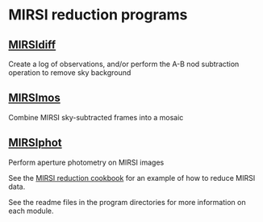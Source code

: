 # MIRSI reduction programs

## [MIRSIdiff](./MIRSIdiff)
Create a log of observations, and/or perform the A-B nod subtraction operation to remove sky background

## [MIRSImos](./MIRSImos)
Combine MIRSI sky-subtracted frames into a mosaic

## [MIRSIphot](./MIRSIphot)
Perform aperture photometry on MIRSI images


See the [MIRSI reduction cookbook](https://github.com/jhora99/MIRSI/blob/main/MIRSIcookbook.md) for an 
example of how to reduce MIRSI data.

See the readme files in the program directories for more information on each module.
